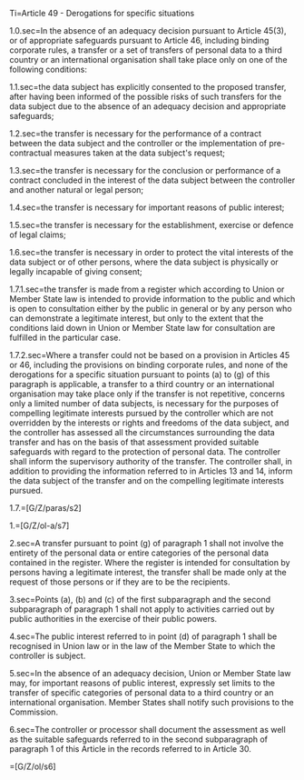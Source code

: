Ti=Article 49 - Derogations for specific situations

1.0.sec=In the absence of an adequacy decision pursuant to Article 45(3), or of appropriate safeguards pursuant to Article 46, including binding corporate rules, a transfer or a set of transfers of personal data to a third country or an international organisation shall take place only on one of the following conditions:

1.1.sec=the data subject has explicitly consented to the proposed transfer, after having been informed of the possible risks of such transfers for the data subject due to the absence of an adequacy decision and appropriate safeguards;

1.2.sec=the transfer is necessary for the performance of a contract between the data subject and the controller or the implementation of pre-contractual measures taken at the data subject's request;

1.3.sec=the transfer is necessary for the conclusion or performance of a contract concluded in the interest of the data subject between the controller and another natural or legal person;

1.4.sec=the transfer is necessary for important reasons of public interest;

1.5.sec=the transfer is necessary for the establishment, exercise or defence of legal claims;

1.6.sec=the transfer is necessary in order to protect the vital interests of the data subject or of other persons, where the data subject is physically or legally incapable of giving consent;

1.7.1.sec=the transfer is made from a register which according to Union or Member State law is intended to provide information to the public and which is open to consultation either by the public in general or by any person who can demonstrate a legitimate interest, but only to the extent that the conditions laid down in Union or Member State law for consultation are fulfilled in the particular case.

1.7.2.sec=Where a transfer could not be based on a provision in Articles 45 or 46, including the provisions on binding corporate rules, and none of the derogations for a specific situation pursuant to points (a) to (g) of this paragraph is applicable, a transfer to a third country or an international organisation may take place only if the transfer is not repetitive, concerns only a limited number of data subjects, is necessary for the purposes of compelling legitimate interests pursued by the controller which are not overridden by the interests or rights and freedoms of the data subject, and the controller has assessed all the circumstances surrounding the data transfer and has on the basis of that assessment provided suitable safeguards with regard to the protection of personal data. The controller shall inform the supervisory authority of the transfer. The controller shall, in addition to providing the information referred to in Articles 13 and 14, inform the data subject of the transfer and on the compelling legitimate interests pursued.

1.7.=[G/Z/paras/s2]

1.=[G/Z/ol-a/s7]

2.sec=A transfer pursuant to point (g) of paragraph 1 shall not involve the entirety of the personal data or entire categories of the personal data contained in the register. Where the register is intended for consultation by persons having a legitimate interest, the transfer shall be made only at the request of those persons or if they are to be the recipients.

3.sec=Points (a), (b) and (c) of the first subparagraph and the second subparagraph of paragraph 1 shall not apply to activities carried out by public authorities in the exercise of their public powers.

4.sec=The public interest referred to in point (d) of paragraph 1 shall be recognised in Union law or in the law of the Member State to which the controller is subject.

5.sec=In the absence of an adequacy decision, Union or Member State law may, for important reasons of public interest, expressly set limits to the transfer of specific categories of personal data to a third country or an international organisation. Member States shall notify such provisions to the Commission.

6.sec=The controller or processor shall document the assessment as well as the suitable safeguards referred to in the second subparagraph of paragraph 1 of this Article in the records referred to in Article 30.

=[G/Z/ol/s6]
